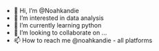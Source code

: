 - 👋 Hi, I’m @Noahkandie
- 👀 I’m interested in data analysis
- 🌱 I’m currently learning python
- 💞️ I’m looking to collaborate on ...
- 📫 How to reach me @noahkandie - all platforms

<!---
Noahkandie/Noahkandie is a ✨ special ✨ repository because its `README.md` (this file) appears on your GitHub profile.
You can click the Preview link to take a look at your changes.
--->
